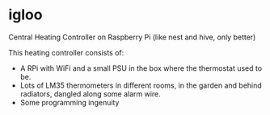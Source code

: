 # igloo
Central Heating Controller on Raspberry Pi (like nest and hive, only better)

This heating controller consists of:
* A RPi with WiFi and a small PSU in the box where the thermostat used to be. 
* Lots of LM35 thermometers in different rooms, in the garden and behind radiators, dangled along some alarm wire.
* Some programming ingenuity


